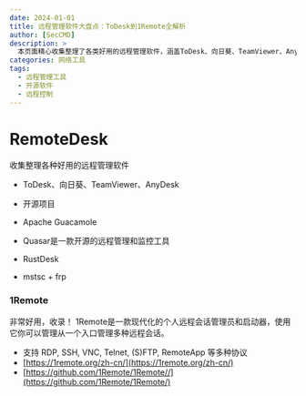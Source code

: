 ```yaml
---
date: 2024-01-01
title: 远程管理软件大盘点：ToDesk到1Remote全解析
author: [SecCMD]
description: >
  本页面精心收集整理了各类好用的远程管理软件，涵盖ToDesk、向日葵、TeamViewer、AnyDesk等常见商用软件，以及Apache Guacamole、Quasar、RustDesk等开源项目，还特别介绍了现代化的个人远程会话管理员和启动器1Remote，它支持多种远程协议，为用户提供便捷的远程管理体验。通过对这些工具的介绍，帮助用户全面了解并选择适合自己的远程管理软件。
categories: 网络工具
tags:
  - 远程管理工具
  - 开源软件
  - 远程控制
---
```


# RemoteDesk

收集整理各种好用的远程管理软件

- ToDesk、向日葵、TeamViewer、AnyDesk

- 开源项目
- Apache Guacamole
- Quasar是一款开源的远程管理和监控工具

- RustDesk
- mstsc + frp

### 1Remote

非常好用，收录！ 1Remote是一款现代化的个人远程会话管理员和启动器，使用它你可以管理从一个入口管理多种远程会话。

- 支持 RDP, SSH, VNC, Telnet, (S)FTP, RemoteApp 等多种协议
- [https://1remote.org/zh-cn/](https://1remote.org/zh-cn/)
- [https://github.com/1Remote/1Remote//](https://github.com/1Remote/1Remote/)

